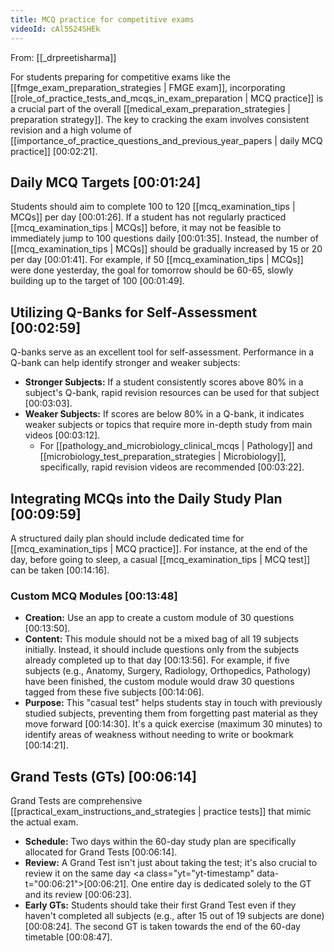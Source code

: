 ```yaml
---
title: MCQ practice for competitive exams
videoId: cAl5S24SHEk
---
```


From: [[_drpreetisharma]] <br/> 

For students preparing for competitive exams like the [[fmge_exam_preparation_strategies | FMGE exam]], incorporating [[role_of_practice_tests_and_mcqs_in_exam_preparation | MCQ practice]] is a crucial part of the overall [[medical_exam_preparation_strategies | preparation strategy]]. The key to cracking the exam involves consistent revision and a high volume of [[importance_of_practice_questions_and_previous_year_papers | daily MCQ practice]] <a class="yt-timestamp" data-t="00:02:21">[00:02:21]</a>.

## Daily MCQ Targets <a class="yt-timestamp" data-t="00:01:24">[00:01:24]</a>

Students should aim to complete 100 to 120 [[mcq_examination_tips | MCQs]] per day <a class="yt-timestamp" data-t="00:01:26">[00:01:26]</a>. If a student has not regularly practiced [[mcq_examination_tips | MCQs]] before, it may not be feasible to immediately jump to 100 questions daily <a class="yt-timestamp" data-t="00:01:35">[00:01:35]</a>. Instead, the number of [[mcq_examination_tips | MCQs]] should be gradually increased by 15 or 20 per day <a class="yt-timestamp" data-t="00:01:41">[00:01:41]</a>. For example, if 50 [[mcq_examination_tips | MCQs]] were done yesterday, the goal for tomorrow should be 60-65, slowly building up to the target of 100 <a class="yt-timestamp" data-t="00:01:49">[00:01:49]</a>.

## Utilizing Q-Banks for Self-Assessment <a class="yt-timestamp" data-t="00:02:59">[00:02:59]</a>

Q-banks serve as an excellent tool for self-assessment. Performance in a Q-bank can help identify stronger and weaker subjects:
*   **Stronger Subjects:** If a student consistently scores above 80% in a subject's Q-bank, rapid revision resources can be used for that subject <a class="yt-timestamp" data-t="00:03:03">[00:03:03]</a>.
*   **Weaker Subjects:** If scores are below 80% in a Q-bank, it indicates weaker subjects or topics that require more in-depth study from main videos <a class="yt-timestamp" data-t="00:03:12">[00:03:12]</a>.
    *   For [[pathology_and_microbiology_clinical_mcqs | Pathology]] and [[microbiology_test_preparation_strategies | Microbiology]], specifically, rapid revision videos are recommended <a class="yt-timestamp" data-t="00:03:22">[00:03:22]</a>.

## Integrating MCQs into the Daily Study Plan <a class="yt-timestamp" data-t="00:09:59">[00:09:59]</a>

A structured daily plan should include dedicated time for [[mcq_examination_tips | MCQ practice]]. For instance, at the end of the day, before going to sleep, a casual [[mcq_examination_tips | MCQ test]] can be taken <a class="yt-timestamp" data-t="00:14:16">[00:14:16]</a>.

### Custom MCQ Modules <a class="yt-timestamp" data-t="00:13:48">[00:13:48]</a>

*   **Creation:** Use an app to create a custom module of 30 questions <a class="yt-timestamp" data-t="00:13:50">[00:13:50]</a>.
*   **Content:** This module should not be a mixed bag of all 19 subjects initially. Instead, it should include questions only from the subjects already completed up to that day <a class="yt-timestamp" data-t="00:13:56">[00:13:56]</a>. For example, if five subjects (e.g., Anatomy, Surgery, Radiology, Orthopedics, Pathology) have been finished, the custom module would draw 30 questions tagged from these five subjects <a class="yt-timestamp" data-t="00:14:06">[00:14:06]</a>.
*   **Purpose:** This "casual test" helps students stay in touch with previously studied subjects, preventing them from forgetting past material as they move forward <a class="yt-timestamp" data-t="00:14:30">[00:14:30]</a>. It's a quick exercise (maximum 30 minutes) to identify areas of weakness without needing to write or bookmark <a class="yt-timestamp" data-t="00:14:21">[00:14:21]</a>.

## Grand Tests (GTs) <a class="yt-timestamp" data-t="00:06:14">[00:06:14]</a>

Grand Tests are comprehensive [[practical_exam_instructions_and_strategies | practice tests]] that mimic the actual exam.
*   **Schedule:** Two days within the 60-day study plan are specifically allocated for Grand Tests <a class="yt-timestamp" data-t="00:06:14">[00:06:14]</a>.
*   **Review:** A Grand Test isn't just about taking the test; it's also crucial to review it on the same day <a class="yt="yt-timestamp" data-t="00:06:21">[00:06:21]</a>. One entire day is dedicated solely to the GT and its review <a class="yt-timestamp" data-t="00:06:23">[00:06:23]</a>.
*   **Early GTs:** Students should take their first Grand Test even if they haven't completed all subjects (e.g., after 15 out of 19 subjects are done) <a class="yt-timestamp" data-t="00:08:24">[00:08:24]</a>. The second GT is taken towards the end of the 60-day timetable <a class="yt-timestamp" data-t="00:08:47">[00:08:47]</a>.